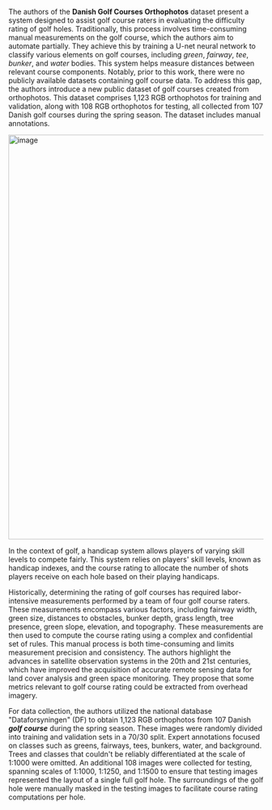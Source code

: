 The authors of the **Danish Golf Courses Orthophotos** dataset present a system designed to assist golf course raters in evaluating the difficulty rating of golf holes. Traditionally, this process involves time-consuming manual measurements on the golf course, which the authors aim to automate partially. They achieve this by training a U-net neural network to classify various elements on golf courses, including *green*, *fairway*, *tee*, *bunker*, and *water* bodies. This system helps measure distances between relevant course components. Notably, prior to this work, there were no publicly available datasets containing golf course data. To address this gap, the authors introduce a new public dataset of golf courses created from orthophotos. This dataset comprises 1,123 RGB orthophotos for training and validation, along with 108 RGB orthophotos for testing, all collected from 107 Danish golf courses during the spring season. The dataset includes manual annotations.

<img src="https://github.com/dataset-ninja/gland-segmentation/assets/78355358/f158d0dd-71d5-41a2-aba5-4a5f57d54c35" alt="image" width="800">

In the context of golf, a handicap system allows players of varying skill levels to compete fairly. This system relies on players' skill levels, known as handicap indexes, and the course rating to allocate the number of shots players receive on each hole based on their playing handicaps.

Historically, determining the rating of golf courses has required labor-intensive measurements performed by a team of four golf course raters. These measurements encompass various factors, including fairway width, green size, distances to obstacles, bunker depth, grass length, tree presence, green slope, elevation, and topography. These measurements are then used to compute the course rating using a complex and confidential set of rules. This manual process is both time-consuming and limits measurement precision and consistency. The authors highlight the advances in satellite observation systems in the 20th and 21st centuries, which have improved the acquisition of accurate remote sensing data for land cover analysis and green space monitoring. They propose that some metrics relevant to golf course rating could be extracted from overhead imagery.

For data collection, the authors utilized the national database "Dataforsyningen" (DF) to obtain 1,123 RGB orthophotos from 107 Danish ***golf course*** during the spring season. These images were randomly divided into training and validation sets in a 70/30 split. Expert annotations focused on classes such as greens, fairways, tees, bunkers, water, and background. Trees and classes that couldn't be reliably differentiated at the scale of 1:1000 were omitted. An additional 108 images were collected for testing, spanning scales of 1:1000, 1:1250, and 1:1500 to ensure that testing images represented the layout of a single full golf hole. The surroundings of the golf hole were manually masked in the testing images to facilitate course rating computations per hole.